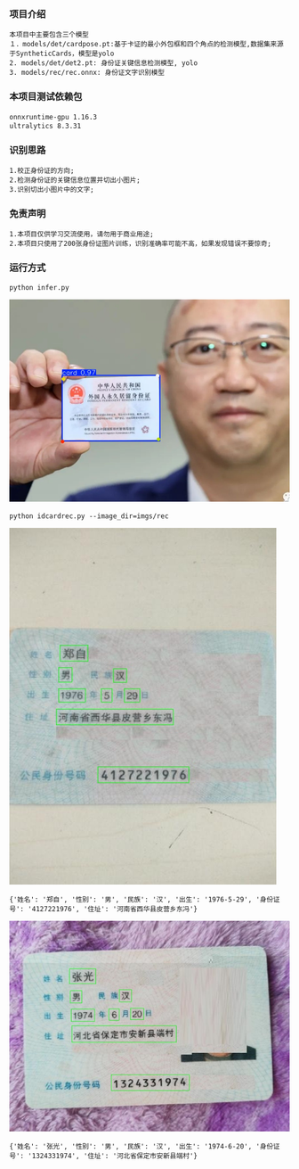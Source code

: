### 项目介绍
```
本项目中主要包含三个模型
１．models/det/cardpose.pt:基于卡证的最小外包框和四个角点的检测模型,数据集来源于SyntheticCards，模型是yolo
2. models/det/det2.pt: 身份证关键信息检测模型, yolo
3. models/rec/rec.onnx: 身份证文字识别模型
```

### 本项目测试依赖包
```
onnxruntime-gpu 1.16.3
ultralytics 8.3.31
```

### 识别思路
```
1.校正身份证的方向;
2.检测身份证的关键信息位置并切出小图片;
3.识别切出小图片中的文字;
```

### 免责声明
```
1.本项目仅供学习交流使用，请勿用于商业用途;
2.本项目只使用了200张身份证图片训练，识别准确率可能不高，如果发现错误不要惊奇;
```
### 运行方式
```
python infer.py
```
![result/kp.jpg](result/kp.jpg)
```
python idcardrec.py --image_dir=imgs/rec
```
![result/test1.jpg](result/test1.jpg)
```
{'姓名': '郑自', '性别': '男', '民族': '汉', '出生': '1976-5-29', '身份证号': '4127221976', '住址': '河南省西华县皮营乡东冯'}
```
![result/test2.jpg](result/test2.jpg)
```
{'姓名': '张光', '性别': '男', '民族': '汉', '出生': '1974-6-20', '身份证号': '1324331974', '住址': '河北省保定市安新县端村'}
```



